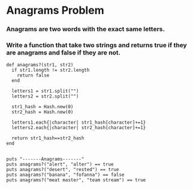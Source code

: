 # Anagrams Problem

### Anagrams are two words with the exact same letters.

### Write a function that take two strings and returns true if they are anagrams and false if they are not.

```
def anagrams?(str1, str2)
  if str1.length != str2.length
    return false
  end

  letters1 = str1.split("")
  letters2 = str2.split("")

  str1_hash = Hash.new(0)
  str2_hash = Hash.new(0)

  letters1.each{|character| str1_hash[character]+=1}
  letters2.each{|character| str2_hash[character]+=1}

  return str1_hash==str2_hash  
end


puts "-------Anagrams-------"
puts anagrams?("alert", "alter") == true
puts anagrams?("desert", "rested") == true
puts anagrams?("banana", "fofanna") == false
puts anagrams?("meat master", "team stream") == true
```
